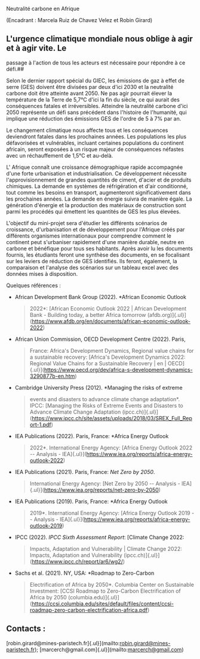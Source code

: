 Neutralité carbone en Afrique

(Encadrant : Marcela Ruiz de Chavez Velez et Robin Girard)

## L'urgence climatique mondiale nous oblige à agir et à agir vite. Le
passage à l'action de tous les acteurs est nécessaire pour répondre à ce
défi.## 

Selon le dernier rapport spécial du GIEC, les émissions de gaz à effet
de serre (GES) doivent être divisées par deux d'ici 2030 et la
neutralité carbone doit être atteinte avant 2050. Ne pas agir pourrait
élever la température de la Terre de 5,7°C d'ici la fin du siècle, ce
qui aurait des conséquences fatales et irréversibles. Atteindre la
neutralité carbone d'ici 2050 représente un défi sans précédent dans
l'histoire de l'humanité, qui implique une réduction des émissions GES
de l'ordre de 5 à 7% par an.

Le changement climatique nous affecte tous et les conséquences
deviendront fatales dans les prochaines années. Les populations les plus
défavorisées et vulnérables, incluant certaines populations du continent
africain, seront exposées à un risque majeur de conséquences néfastes
avec un réchauffement de 1,5°C et au-delà.

L' Afrique connaît une croissance démographique rapide accompagnée d'une
forte urbanisation et industrialisation. Ce développement nécessite
l'approvisionnement de grandes quantités de ciment, d'acier et de
produits chimiques. La demande en systèmes de réfrigération et d'air
conditionné, tout comme les besoins en transport, augmenteront
significativement dans les prochaines années. La demande en énergie
suivra de manière égale. La génération d'énergie et la production des
matériaux de construction sont parmi les procédés qui émettent les
quantités de GES les plus élevées.

L'objectif du mini-projet sera d'étudier les différents scénarios de
croissance, d'urbanisation et de développement pour l'Afrique créés par
différents organismes internationaux pour comprendre comment le
continent peut s'urbaniser rapidement d'une manière durable, neutre en
carbone et bénéfique pour tous ses habitants. Après avoir lu les
documents fournis, les étudiants feront une synthèse des documents, en
se focalisant sur les leviers de réduction de GES identifiés. Ils
feront, également, la comparaison et l'analyse des scénarios sur un
tableau excel avec des données mises à disposition.

Quelques références :

-   African Development Bank Group (2022). *African Economic Outlook
    > 2022*: [African Economic Outlook 2022 \| African Development
    > Bank - Building today, a better Africa tomorrow
    > (afdb.org)]{.ul}](https://www.afdb.org/en/documents/african-economic-outlook-2022)

-   African Union Commission, OECD Development Centre (2022). Paris,
    > France: Africa's Development Dynamics, Regional value chains for a
    > sustainable recovery: [Africa\'s Development Dynamics 2022:
    > Regional Value Chains for a Sustainable Recovery \| en \|
    > OECD]{.ul}](https://www.oecd.org/dev/africa-s-development-dynamics-3290877b-en.htm)

-   Cambridge University Press (2012). *Managing the risks of extreme
    > events and disasters to advance climate change adaptation*. IPCC:
    > [Managing the Risks of Extreme Events and Disasters to Advance
    > Climate Change Adaptation
    > (ipcc.ch)]{.ul}](https://www.ipcc.ch/site/assets/uploads/2018/03/SREX_Full_Report-1.pdf)

-   IEA Publications (2022). Paris, France: *Africa Energy Outlook
    > 2022*. International Energy Agency: [Africa Energy Outlook 2022
    > -- Analysis -
    > IEA]{.ul}](https://www.iea.org/reports/africa-energy-outlook-2022)

-   IEA Publications (2021). Paris, France: *Net Zero by 2050*.
    > International Energy Agency: [Net Zero by 2050 -- Analysis -
    > IEA]{.ul}](https://www.iea.org/reports/net-zero-by-2050)

-   IEA Publications (2019). Paris, France: *Africa Energy Outlook
    > 2019*. International Energy Agency: [Africa Energy Outlook 2019
    > -- Analysis -
    > IEA]{.ul}](https://www.iea.org/reports/africa-energy-outlook-2019)

-   IPCC (2022). *IPCC Sixth Assessment Report*: [Climate Change 2022:
    > Impacts, Adaptation and Vulnerability \| Climate Change 2022:
    > Impacts, Adaptation and Vulnerability
    > (ipcc.ch)]{.ul}](https://www.ipcc.ch/report/ar6/wg2/)

-   Sachs et al. (2021). NY, USA: *Roadmap to Zero-Carbon
    > Electrification of Africa by 2050*. Columbia Center on Sustainable
    > Investment: [CCSI Roadmap to Zero-Carbon Electrification of
    > Africa by 2050
    > (columbia.edu)]{.ul}](https://ccsi.columbia.edu/sites/default/files/content/ccsi-roadmap-zero-carbon-electrification-africa.pdf)

## Contacts :
[robin.girard\@mines-paristech.fr]{.ul}](mailto:robin.girard@mines-paristech.fr);
[marcerch\@gmail.com]{.ul}](mailto:marcerch@gmail.com)
